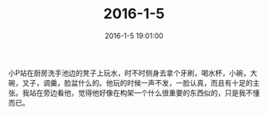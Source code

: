 ﻿---
title: "2016-1-5"
date: 2016-1-5 19:01:00
tags: 文字
categories: 爸爸
---
小P站在厨房洗手池边的凳子上玩水，时不时侧身去拿个牙刷，喝水杯，小碗，大碗，叉子，调羹，脸盆什么的。他玩的时候一声不发，一脸认真，而且有十足的主张。我站在旁边看他，觉得他好像在构架一个什么很重要的东西似的，只是我不懂而已。